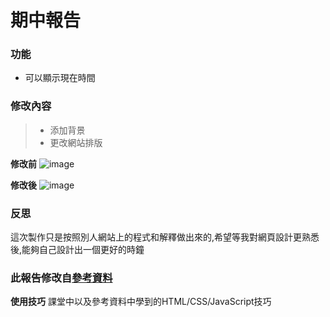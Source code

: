 # 期中報告

### 功能
* 可以顯示現在時間

### 修改內容
> * 添加背景
> * 更改網站排版

**修改前**
![image](https://user-images.githubusercontent.com/99935364/173391881-f1f8f569-f281-4ebe-bb4c-508a3762cd27.png)


**修改後**
![image](https://user-images.githubusercontent.com/99935364/173392339-fa2cbab8-2b43-4d30-a0a4-aaf4068cab39.png)


### 反思
這次製作只是按照別人網站上的程式和解釋做出來的,希望等我對網頁設計更熟悉後,能夠自己設計出一個更好的時鐘

### 此報告修改自[參考資料](https://matthung0807.blogspot.com/2017/08/javascript.html)
**使用技巧**
課堂中以及參考資料中學到的HTML/CSS/JavaScript技巧
